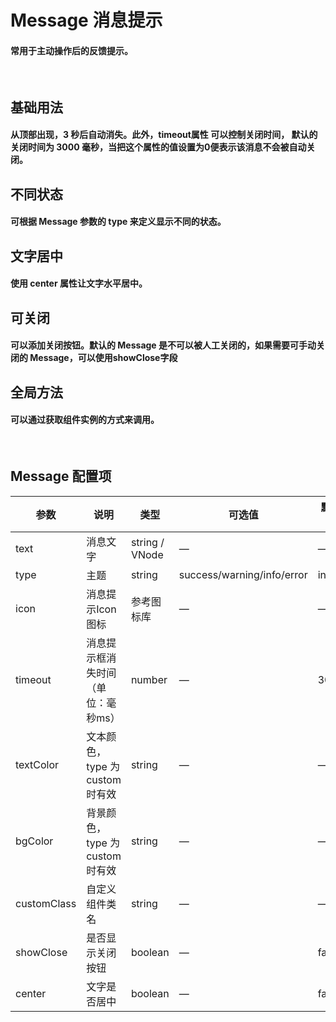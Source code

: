 <script setup>
import demo1 from './demo1.vue';
import demo2 from './demo2.vue';
import demo3 from './demo3.vue';
import demo4 from './demo4.vue';
import demo5 from './demo5.vue';
import preview from '@/components/preview.vue';
</script>

# Message 消息提示

#### 常用于主动操作后的反馈提示。

<br/>

## 基础用法
#### 从顶部出现，3 秒后自动消失。此外，timeout属性 可以控制关闭时间， 默认的关闭时间为 3000 毫秒，当把这个属性的值设置为0便表示该消息不会被自动关闭。
<div class="source">
  <demo1/>
</div>
<preview compName="message" demoName="demo1"/>


## 不同状态
#### 可根据 Message 参数的 type 来定义显示不同的状态。
<div class="source">
  <demo2/>
</div>
<preview compName="message" demoName="demo2"/>


## 文字居中
#### 使用 center 属性让文字水平居中。
<div class="source">
  <demo3/>
</div>
<preview compName="message" demoName="demo3"/>


## 可关闭
#### 可以添加关闭按钮。默认的 Message 是不可以被人工关闭的，如果需要可手动关闭的 Message，可以使用showClose字段
<div class="source">
  <demo4/>
</div>
<preview compName="message" demoName="demo4"/>


## 全局方法
#### 可以通过获取组件实例的方式来调用。
<div class="source">
  <demo5/>
</div>
<preview compName="message" demoName="demo5"/>

<br/>

## Message 配置项
| 参数      | 说明          | 类型      | 可选值                           | 默认值  |
|---------- |-------------- |---------- |--------------------------------  |-------- |
| text      | 消息文字       | string / VNode | — | — |
| type      | 主题           | string | success/warning/info/error | info |
| icon      | 消息提示Icon图标 | 参考图标库 | — | — |
| timeout   | 消息提示框消失时间（单位：毫秒ms） | number | — | 3000 |
| textColor | 文本颜色，type 为 custom 时有效 | string| — | — |
| bgColor   | 背景颜色，type 为 custom 时有效 | string | — | —  |
| customClass| 自定义组件类名  | string   | — | —  |
| showClose | 是否显示关闭按钮 | boolean  | — | false |
| center    | 文字是否居中     | boolean  | — | false |

<br/>